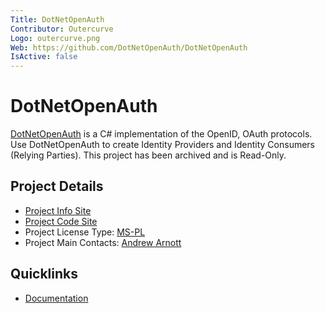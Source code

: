 ```yaml
---
Title: DotNetOpenAuth
Contributor: Outercurve
Logo: outercurve.png
Web: https://github.com/DotNetOpenAuth/DotNetOpenAuth
IsActive: false
---
```

# DotNetOpenAuth

[DotNetOpenAuth](https://github.com/DotNetOpenAuth/DotNetOpenAuth) is a C# implementation of the OpenID, OAuth protocols. Use DotNetOpenAuth to create Identity Providers and Identity Consumers (Relying Parties).  This project has been archived and is Read-Only.

## Project Details

* [Project Info Site](https://github.com/DotNetOpenAuth/DotNetOpenAuth)
* [Project Code Site](https://github.com/DotNetOpenAuth/DotNetOpenAuth)
* Project License Type: [MS-PL](https://github.com/DotNetOpenAuth/DotNetOpenAuth/blob/develop/LICENSE.txt)
* Project Main Contacts: [Andrew Arnott](https://github.com/AArnott)

## Quicklinks

* [Documentation](https://github.com/DotNetOpenAuth/DotNetOpenAuth/tree/develop/doc)

